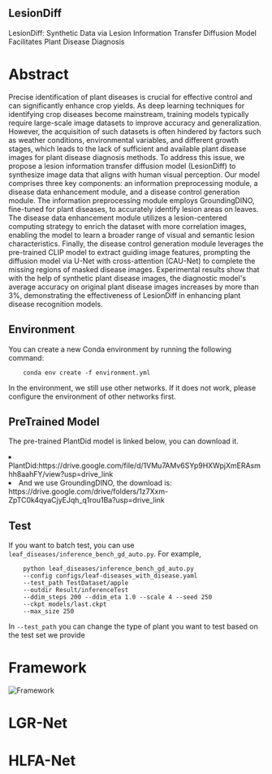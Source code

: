 ## LesionDiff
LesionDiff: Synthetic Data via Lesion Information Transfer Diffusion Model Facilitates Plant Disease Diagnosis

# Abstract
Precise identification of plant diseases is crucial for effective control and can significantly enhance crop yields. As deep learning techniques for identifying crop diseases become mainstream, training models typically require large-scale image datasets to improve accuracy and generalization. However, the acquisition of such datasets is often hindered by factors such as weather conditions, environmental variables, and different growth stages, which leads to the lack of sufficient and available plant disease images for plant disease diagnosis methods. To address this issue, we propose a lesion information transfer diffusion model (LesionDiff) to synthesize image data that aligns with human visual perception. Our model comprises three key components: an information preprocessing module, a disease data enhancement module, and a disease control generation module. The information preprocessing module employs GroundingDINO, fine-tuned for plant diseases, to accurately identify lesion areas on leaves. The disease data enhancement module utilizes a lesion-centered computing strategy to enrich the dataset with more correlation images, enabling the model to learn a broader range of visual and semantic lesion characteristics. Finally, the disease control generation module leverages the pre-trained CLIP model to extract guiding image features, prompting the diffusion model via U-Net with cross-attention (CAU-Net) to complete the missing regions of masked disease images. Experimental results show that with the help of synthetic plant disease images, the diagnostic model's average accuracy on original plant disease images increases by more than 3\%, demonstrating the effectiveness of LesionDiff in enhancing plant disease recognition models.

## Environment
You can create a new Conda environment by running the following command:
```
    conda env create -f environment.yml 
```
In the environment, we still use other networks. If it does not work, please configure the environment of other networks first.
## PreTrained Model
The pre-trained PlantDid model is linked below, you can download it.
<li>PlantDid:https://drive.google.com/file/d/1VMu7AMv6SYp9HXWpjXmERAsmhh8aahFY/view?usp=drive_link
<li>And we use GroundingDINO, the download is:
https://drive.google.com/drive/folders/1z7Xxm-ZpTC0k4qyaCjyEJqh_q1rou1Ba?usp=drive_link

## Test

If you want to batch test, you can use `leaf_diseases/inference_bench_gd_auto.py`. For example,
```
    python leaf_diseases/inference_bench_gd_auto.py 
    --config configs/leaf-diseases_with_disease.yaml
    --test_path TestDataset/apple 
    --outdir Result/inferenceTest 
    --ddim_steps 200 --ddim_eta 1.0 --scale 4 --seed 250 
    --ckpt models/last.ckpt 
    --max_size 250
```
In `--test_path` you can change the type of plant you want to test based on the test set we provide

# Framework
![Framework](img/1.jpg)

# LGR-Net

# HLFA-Net

